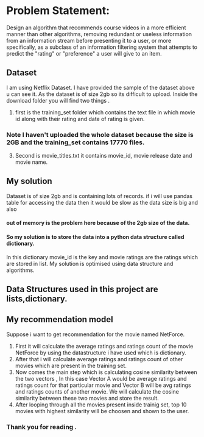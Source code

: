 # Problem Statement:
Design an algorithm that recommends course videos in a more efficient manner than other algorithms, removing redundant or useless information from an information stream before presenting it to a user, or more specifically, as a subclass of an information filtering system that attempts to predict the "rating" or "preference" a user will give to an item.

## Dataset
I am using Netflix Dataset.
I have provided the sample of the dataset above u can see it.
As the dataset is of size 2gb so its difficult to upload.
Inside the download folder you will find two things .
1) first is the training_set folder which contains the text file in which movie id along with their rating and date of rating is given.
### Note I haven't uploaded the whole dataset because the size is 2GB and the training_set contains 17770 files.
3) Second is movie_titles.txt it contains movie_id, movie release date and movie name.

## My solution
Dataset is of size 2gb and is containing lots of records.
if i will use pandas table for accessing the data then it would be slow as the data size is big and also
#### out of memory is the problem here because of the 2gb size of the data.
#### So my solution is to store the data into a python data structure called dictionary.
In this dictionary movie_id is the key and movie ratings are the ratings which are stored in list.
My solution is optimised using data structure and algorithms.

## Data Structures used in this project are lists,dictionary.

## My recommendation model 
Suppose i want to get recommendation for the movie named NetForce.
1) First it will calculate the average ratings and ratings count of the movie NetForce by using the datastructure i have used which is dictionary.
2) After that i will calculate average ratings and ratings count of other movies which are present in the training set.
3) Now comes the main step which is calculating cosine similarity between the two vectors ,
In this case Vector A would be average ratings and ratings count for that particular movie and Vector B will be avg ratings and ratings counts of another movie.
We will calculate the cosine similarity between these two movies and store the result.
4) After looping through all the movies present inside trainig set, top 10 movies with highest similarity will be choosen and shown to the user.

### Thank you for reading .

